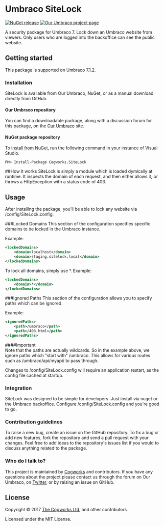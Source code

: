 # Umbraco SiteLock

[![NuGet release](https://img.shields.io/nuget/v/Cogworks.SiteLock.svg)](https://www.nuget.org/packages/Cogworks.SiteLock)
[![Our Umbraco project page](https://img.shields.io/badge/our-umbraco-orange.svg)](https://our.umbraco.org/projects/website-utilities/sitelock/)

A security package for Umbraco 7. Lock down an Umbraco website from viewers. Only users who are logged into the backoffice can see the public website.

## Getting started

This package is supported on Umbraco 7.1.2.

### Installation
SiteLock is available from Our Umbraco, NuGet, or as a manual download directly from GitHub.

#### Our Umbraco repository
You can find a downloadable package, along with a discussion forum for this package, on the [Our Umbraco](https://our.umbraco.org/projects/website-utilities/sitelock/) site.

#### NuGet package repository
To [install from NuGet](https://www.nuget.org/packages/Cogworks.SiteLock/), run the following command in your instance of Visual Studio.

    PM> Install-Package Cogworks.SiteLock
	
##How it works
SiteLock is simply a module which is loaded dymically at runtime. It inspects the domain of each request, and then either allows it, or throws a HttpException with a status code of 403.
	
## Usage
After installing the package, you'll be able to lock any website via /config/SiteLock.config.

###Locked Domains
This section of the configuration specifies specific domains to be locked in the Umbraco instance.

Example:
~~~xml
<lockedDomains>
    <domain>localhost</domain>
    <domain>staging.sitelock.local</domain>
</lockedDomains>
~~~

To lock all domains, simply use *.
Example:
~~~xml
<lockedDomains>
    <domain>*</domain>
</lockedDomains>
~~~

###Ignored Paths
This section of the configuration allows you to specify paths which can be ignored. 

Example:
~~~xml
<ignoredPaths>
	<path>/umbraco</path>
	<path>/403.html</path>
</ignoredPaths>
~~~
  
####Important  
Note that the paths are actually wildcards. So in the example above, we ignore paths which "start with" /umbraco. This allows for various routes such as /umbraco/api/myapi/ to pass through. 

Changes to /config/SiteLock.config will require an application restart, as the config file cached at startup.   
	
### Integration
SiteLock was designed to be simple for developers. Just install via nuget or the Umbraco backoffice. Configure /config/SiteLock.config and you're good to go. 


### Contribution guidelines
To raise a new bug, create an issue on the GitHub repository. To fix a bug or add new features, fork the repository and send a pull request with your changes. Feel free to add ideas to the repository's issues list if you would to discuss anything related to the package.

### Who do I talk to?
This project is maintained by [Cogworks](http://www.thecogworks.com/) and contributors. If you have any questions about the project please contact us through the forum on Our Umbraco, on [Twitter](https://twitter.com/cogworks), or by raising an issue on GitHub.

## License
Copyright &copy; 2017 [The Cogworks Ltd](http://www.thecogworks.com/), and other contributors

Licensed under the MIT License.